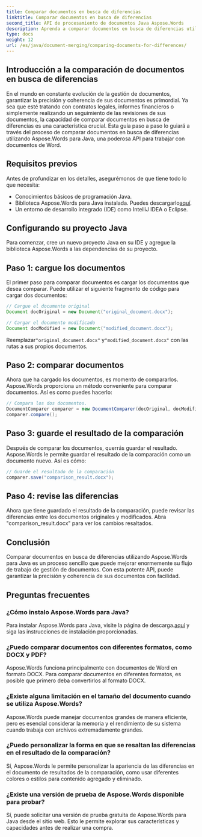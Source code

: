 ```yaml
---
title: Comparar documentos en busca de diferencias
linktitle: Comparar documentos en busca de diferencias
second_title: API de procesamiento de documentos Java Aspose.Words
description: Aprenda a comparar documentos en busca de diferencias utilizando Aspose.Words en Java. Nuestra guía paso a paso garantiza una gestión documental precisa.
type: docs
weight: 12
url: /es/java/document-merging/comparing-documents-for-differences/
---
```


## Introducción a la comparación de documentos en busca de diferencias

En el mundo en constante evolución de la gestión de documentos, garantizar la precisión y coherencia de sus documentos es primordial. Ya sea que esté tratando con contratos legales, informes financieros o simplemente realizando un seguimiento de las revisiones de sus documentos, la capacidad de comparar documentos en busca de diferencias es una característica crucial. Esta guía paso a paso lo guiará a través del proceso de comparar documentos en busca de diferencias utilizando Aspose.Words para Java, una poderosa API para trabajar con documentos de Word.

## Requisitos previos

Antes de profundizar en los detalles, asegurémonos de que tiene todo lo que necesita:

- Conocimientos básicos de programación Java.
-  Biblioteca Aspose.Words para Java instalada. Puedes descargarlo[aquí](https://releases.aspose.com/words/java/).
- Un entorno de desarrollo integrado (IDE) como IntelliJ IDEA o Eclipse.

## Configurando su proyecto Java

Para comenzar, cree un nuevo proyecto Java en su IDE y agregue la biblioteca Aspose.Words a las dependencias de su proyecto.

## Paso 1: cargue los documentos

El primer paso para comparar documentos es cargar los documentos que desea comparar. Puede utilizar el siguiente fragmento de código para cargar dos documentos:

```java
// Cargue el documento original
Document docOriginal = new Document("original_document.docx");

// Cargar el documento modificado
Document docModified = new Document("modified_document.docx");
```

 Reemplazar`"original_document.docx"` y`"modified_document.docx"` con las rutas a sus propios documentos.

## Paso 2: comparar documentos

Ahora que ha cargado los documentos, es momento de compararlos. Aspose.Words proporciona un método conveniente para comparar documentos. Así es como puedes hacerlo:

```java
// Compara los dos documentos.
DocumentComparer comparer = new DocumentComparer(docOriginal, docModified);
comparer.compare();
```

## Paso 3: guarde el resultado de la comparación

Después de comparar los documentos, querrás guardar el resultado. Aspose.Words le permite guardar el resultado de la comparación como un documento nuevo. Así es cómo:

```java
// Guarde el resultado de la comparación
comparer.save("comparison_result.docx");
```

## Paso 4: revise las diferencias

Ahora que tiene guardado el resultado de la comparación, puede revisar las diferencias entre los documentos originales y modificados. Abra "comparison_result.docx" para ver los cambios resaltados.

## Conclusión

Comparar documentos en busca de diferencias utilizando Aspose.Words para Java es un proceso sencillo que puede mejorar enormemente su flujo de trabajo de gestión de documentos. Con esta potente API, puede garantizar la precisión y coherencia de sus documentos con facilidad.

## Preguntas frecuentes

### ¿Cómo instalo Aspose.Words para Java?

 Para instalar Aspose.Words para Java, visite la página de descarga.[aquí](https://releases.aspose.com/words/java/) y siga las instrucciones de instalación proporcionadas.

### ¿Puedo comparar documentos con diferentes formatos, como DOCX y PDF?

Aspose.Words funciona principalmente con documentos de Word en formato DOCX. Para comparar documentos en diferentes formatos, es posible que primero deba convertirlos al formato DOCX.

### ¿Existe alguna limitación en el tamaño del documento cuando se utiliza Aspose.Words?

Aspose.Words puede manejar documentos grandes de manera eficiente, pero es esencial considerar la memoria y el rendimiento de su sistema cuando trabaja con archivos extremadamente grandes.

### ¿Puedo personalizar la forma en que se resaltan las diferencias en el resultado de la comparación?

Sí, Aspose.Words le permite personalizar la apariencia de las diferencias en el documento de resultados de la comparación, como usar diferentes colores o estilos para contenido agregado y eliminado.

### ¿Existe una versión de prueba de Aspose.Words disponible para probar?

Sí, puede solicitar una versión de prueba gratuita de Aspose.Words para Java desde el sitio web. Esto le permite explorar sus características y capacidades antes de realizar una compra.